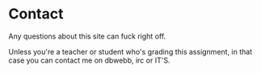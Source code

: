 Contact
==============================================

Any questions about this site can fuck right off.

Unless you're a teacher or student who's grading this assignment, in that case
you can contact me on dbwebb, irc or IT'S.

